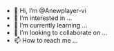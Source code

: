 - 👋 Hi, I’m @Anewplayer-vi
- 👀 I’m interested in ...
- 🌱 I’m currently learning ...
- 💞️ I’m looking to collaborate on ...
- 📫 How to reach me ...

<!---
Anewplayer-vi/Anewplayer-vi is a ✨ special ✨ repository because its `README.md` (this file) appears on your GitHub profile.
You can click the Preview link to take a look at your changes.  
--->
